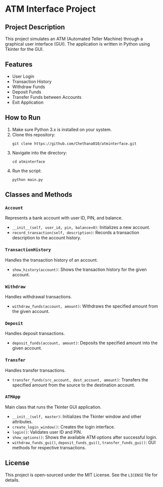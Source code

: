 
# ATM Interface Project

## Project Description

This project simulates an ATM (Automated Teller Machine) through a graphical user interface (GUI). The application is written in Python using Tkinter for the GUI.

## Features

- User Login
- Transaction History
- Withdraw Funds
- Deposit Funds
- Transfer Funds between Accounts
- Exit Application

## How to Run

1. Make sure Python 3.x is installed on your system.
2. Clone this repository:
    ```
    git clone https://github.com/Chethana010/atminterface.git
    ```
3. Navigate into the directory:
    ```
    cd atminterface
    ```
4. Run the script:
    ```
    python main.py
    ```

## Classes and Methods

### `Account`

Represents a bank account with user ID, PIN, and balance.

- `__init__(self, user_id, pin, balance=0)`: Initializes a new account.
- `record_transaction(self, description)`: Records a transaction description to the account history.

### `TransactionHistory`

Handles the transaction history of an account.

- `show_history(account)`: Shows the transaction history for the given account.

### `Withdraw`

Handles withdrawal transactions.

- `withdraw_funds(account, amount)`: Withdraws the specified amount from the given account.

### `Deposit`

Handles deposit transactions.

- `deposit_funds(account, amount)`: Deposits the specified amount into the given account.

### `Transfer`

Handles transfer transactions.

- `transfer_funds(src_account, dest_account, amount)`: Transfers the specified amount from the source to the destination account.

### `ATMApp`

Main class that runs the Tkinter GUI application.

- `__init__(self, master)`: Initializes the Tkinter window and other attributes.
- `create_login_window()`: Creates the login interface.
- `login()`: Validates user ID and PIN.
- `show_options()`: Shows the available ATM options after successful login.
- `withdraw_funds_gui()`, `deposit_funds_gui()`, `transfer_funds_gui()`: GUI methods for respective transactions.

## License

This project is open-sourced under the MIT License. See the `LICENSE` file for details.
